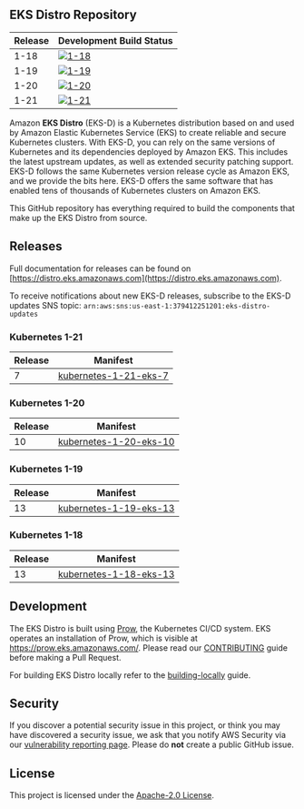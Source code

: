 ## EKS Distro Repository

| Release | Development Build Status |
| --- | --- |
| 1-18 | [![1-18](https://prow.eks.amazonaws.com/badge.svg?jobs=build-1-18-postsubmit)](https://prow.eks.amazonaws.com/?job=build-1-18-postsubmit) |
| 1-19 | [![1-19](https://prow.eks.amazonaws.com/badge.svg?jobs=build-1-19-postsubmit)](https://prow.eks.amazonaws.com/?job=build-1-19-postsubmit) |
| 1-20 | [![1-20](https://prow.eks.amazonaws.com/badge.svg?jobs=build-1-20-postsubmit)](https://prow.eks.amazonaws.com/?job=build-1-20-postsubmit) |
| 1-21 | [![1-21](https://prow.eks.amazonaws.com/badge.svg?jobs=build-1-21-postsubmit)](https://prow.eks.amazonaws.com/?job=build-1-21-postsubmit) |

Amazon **EKS Distro** (EKS-D) is a Kubernetes distribution based on and used by
Amazon Elastic Kubernetes Service (EKS) to create reliable and secure Kubernetes
clusters. With EKS-D, you can rely on the same versions of Kubernetes and its
dependencies deployed by Amazon EKS. This includes the latest upstream updates,
as well as extended security patching support. EKS-D follows the same Kubernetes
version release cycle as Amazon EKS, and we provide the bits here. EKS-D offers
the same software that has enabled tens of thousands of Kubernetes clusters on
Amazon EKS.

This GitHub repository has everything required to build the components that make
up the EKS Distro from source.

## Releases

Full documentation for releases can be found on [https://distro.eks.amazonaws.com](https://distro.eks.amazonaws.com).

To receive notifications about new EKS-D releases, subscribe to the EKS-D updates SNS topic: 
`arn:aws:sns:us-east-1:379412251201:eks-distro-updates`

### Kubernetes 1-21

| Release | Manifest |
| --- | --- |
| 7 | [kubernetes-1-21-eks-7](https://distro.eks.amazonaws.com/kubernetes-1-21/kubernetes-1-21-eks-7.yaml) |

### Kubernetes 1-20

| Release | Manifest |
| --- | --- |
| 10 | [kubernetes-1-20-eks-10](https://distro.eks.amazonaws.com/kubernetes-1-20/kubernetes-1-20-eks-10.yaml) |

### Kubernetes 1-19

| Release | Manifest |
| --- | --- |
| 13 | [kubernetes-1-19-eks-13](https://distro.eks.amazonaws.com/kubernetes-1-19/kubernetes-1-19-eks-13.yaml) |

### Kubernetes 1-18

| Release | Manifest |
| --- | --- |
| 13 | [kubernetes-1-18-eks-13](https://distro.eks.amazonaws.com/kubernetes-1-18/kubernetes-1-18-eks-13.yaml) |

## Development

The EKS Distro is built using
[Prow](https://github.com/kubernetes/test-infra/tree/master/prow), the
Kubernetes CI/CD system. EKS operates an installation of Prow, which is visible
at https://prow.eks.amazonaws.com/. Please read our
[CONTRIBUTING](CONTRIBUTING.md) guide before making a Pull Request.

For building EKS Distro locally refer to the [building-locally](docs/development/building-locally.md) guide.

## Security

If you discover a potential security issue in this project, or think you may
have discovered a security issue, we ask that you notify AWS Security via our
[vulnerability reporting
page](http://aws.amazon.com/security/vulnerability-reporting/). Please do
**not** create a public GitHub issue.

## License

This project is licensed under the [Apache-2.0 License](LICENSE).
